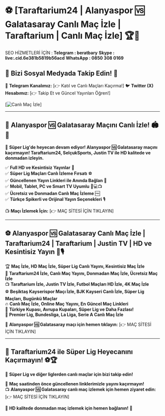 # ⚽ **[Taraftarium24 | Alanyaspor 🆚 Galatasaray Canlı Maç İzle | Taraftarium | Canlı Maç İzle]** 🏆🎥

SEO HİZMETLERİ İÇİN  : 
**Telegram : beratbary**
**Skype : live:.cid.6e381b5819b56acd**
**WhatsApp : 0850 308 0169**

## 📲 **Bizi Sosyal Medyada Takip Edin!** 🔗
📢 **Telegram Kanalımız:** [👉 Katıl ve Canlı Maçları Kaçırma!] 
🐦 **Twitter (X) Hesabımız:** [👉 Takip Et ve Güncel Yayınları Öğren!]

[![Canlı Maç İzle](https://i.postimg.cc/nzGC9s12/Taraftarium-TANITIM.jpg)] 

---

## 🎯 **Alanyaspor 🆚 Galatasaray Maçını Canlı İzle!** 🏟️📡

📌 **Süper Lig'de heyecan devam ediyor! Alanyaspor 🆚 Galatasaray maçını kaçırmayın! Taraftarium24, SelçukSports, Justin TV ile HD kalitede ve donmadan izleyin.**

✅ **Full HD ve Kesintisiz Yayınlar** 🎥  
✅ **Süper Lig Maçları Canlı İzleme Fırsatı** ⚽  
✅ **Güncellenen Yayın Linkleri ile Anında Bağlan** 🔄  
✅ **Mobil, Tablet, PC ve Smart TV Uyumlu** 📱💻📺  
✅ **Ücretsiz ve Donmadan Canlı Maç İzleme** 🆓  
✅ **Türkçe Spikerli ve Orijinal Yayın Seçenekleri** 🎙️  

📺 **Maçı İzlemek İçin:** [👉 MAÇ SİTESİ İÇİN TIKLAYIN]

---

## ⚽ **Alanyaspor 🆚 Galatasaray Canlı Maç İzle | Taraftarium24 | Taraftarium | Justin TV | HD ve Kesintisiz Yayın** 📡🎙️

🏆 **Maç İzle, HD Maç İzle, Süper Lig Canlı Yayını, Kesintisiz Maç İzle**  
📡 **Taraftarium24 İzle, Canlı Maç Yayını, Donmadan Maç İzle, Ücretsiz Maç İzle**  
📺 **Taraftarium İzle, Justin TV İzle, Futbol Maçları HD İzle, 4K Maç İzle**  
⚽ **Beşiktaş Kayserispor Maçı İzle, BJK Kayseri Canlı İzle, Süper Lig Maçları, Bugünkü Maçlar**  
🔥 **Canlı Maç İzle, Online Maç Yayını, En Güncel Maç Linkleri**  
🏅 **Türkiye Kupası, Avrupa Kupaları, Süper Lig ve Daha Fazlası!**  
📌 **Premier Lig, Bundesliga, La Liga, Serie A Canlı Maç İzle**  

📌 **Alanyaspor 🆚 Galatasaray maçı için hemen tıklayın:** [👉 MAÇ SİTESİ İÇİN TIKLAYIN]

---

## 🚀 **Taraftarium24 ile Süper Lig Heyecanını Kaçırmayın!** ⚽🏆

🏅 **Süper Lig ve diğer liglerden canlı maçlar için bizi takip edin!**

📢 **Maç saatinden önce güncellenen linklerimizle yayını kaçırmayın!**  
📺 **Alanyaspor 🆚 Galatasaray canlı maç izlemek için hemen ziyaret edin:** [👉 MAÇ SİTESİ İÇİN TIKLAYIN]

🌟 **HD kalitede donmadan maç izlemek için hemen bağlanın!** 🎉
